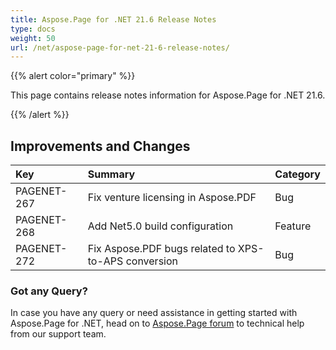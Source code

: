 ```yaml
---
title: Aspose.Page for .NET 21.6 Release Notes
type: docs
weight: 50
url: /net/aspose-page-for-net-21-6-release-notes/
---
```


{{% alert color="primary" %}}

This page contains release notes information for Aspose.Page for .NET 21.6.

{{% /alert %}}
## **Improvements and Changes**

|**Key**|**Summary**|**Category**|
| :- | :- | :- |
|PAGENET-267|Fix venture licensing in Aspose.PDF|Bug|
|PAGENET-268|Add Net5.0 build configuration|Feature|
|PAGENET-272|Fix Aspose.PDF bugs related to XPS-to-APS conversion|Bug|

### **Got any Query?**
In case you have any query or need assistance in getting started with Aspose.Page for .NET, head on to [Aspose.Page forum](https://forum.aspose.com/c/page/39) to technical help from our support team.
